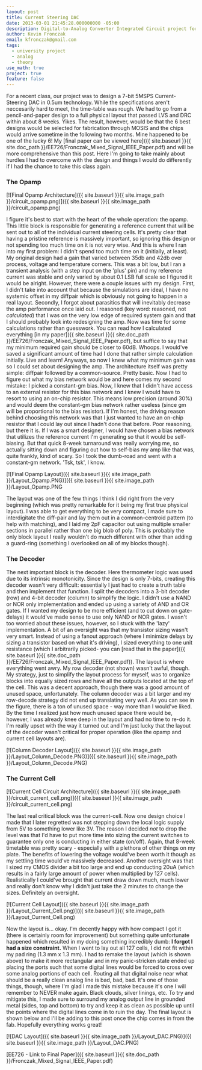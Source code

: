 ```yaml
---
layout: post
title: Current Steering DAC
date: 2013-03-01 21:45:28.000000000 -05:00
description: Digital-to-Analog Converter Integrated Circuit project for a graduate university class
author: Kevin Fronczak
email: kfronczak@gmail.com
tags:
  - university project
  - analog
  - theory
use_math: true
project: true
feature: false
---
```

For a recent class, our project was to design a 7-bit 5MSPS Current-Steering DAC in 0.5um technology. While the specifications aren't neccesarily hard to meet, the time-table was rough. We had to go from a pencil-and-paper design to a full physical layout that passed LVS and DRC within about 8 weeks. Yikes. The result, however, would be that the 6 best designs would be selected for fabrication through MOSIS and the chips would arrive sometime in the following two months. Mine happened to be one of the lucky 6! My [final paper can be viewed here]({{ site.baseurl }}{{ site.doc_path }}/EE726/Fronczak_Mixed_Signal_IEEE_Paper.pdf) and will be more comprehensive than this post. Here I'm going to take mainly about hurdles I had to overcome with the design and things I would do differently if I had the chance to take this class again.

### **The Opamp**

[![Final Opamp Architecture]({{ site.baseurl }}{{ site.image_path }}/circuit_opamp.png)]({{ site.baseurl }}{{ site.image_path }}/circuit_opamp.png)

I figure it's best to start with the heart of the whole operation: the opamp. This little block is responsible for generating a reference current that will be sent out to all of the individual current steering cells. It's pretty clear that having a pristine reference is massively important, so ignoring this design or not spending too much time on it is not very wise. And this is where I ran into my first problem: I didn't spend too much time on it (initially, at least). My original design had a gain that varied between 35db and 42db over process, voltage and temperature corners. This was a bit low, but I ran a transient analysis (with a step input on the 'plus' pin) and my reference current was stable and only varied by about 0.1 LSB full scale so I figured it would be alright. However, there were a couple issues with my design. First, I didn't take into account that because the simulations are ideal, I have no systemic offset in my diffpair which is obviously not going to happen in a real layout. Secondly, I forgot about parasitics that will inevitably decrease the amp performance once laid out. I reasoned (key word: reasoned, not _calculated_) that I was on the very low edge of required system gain and that I should probably look into redesigning the amp. Now was time for some calculations rather than guesswork. You can read how I calculated everything [in my paper]({{ site.baseurl }}{{ site.doc_path }}/EE726/Fronczak_Mixed_Signal_IEEE_Paper.pdf), but suffice to say that my minimum required gain should be closer to 60dB. Whoops. I would've saved a significant amount of time had I done that rather simple calculation initially. Live and learn! Anyways, so now I knew what my minimum gain was so I could set about designing the amp. The architecture itself was pretty simple: diffpair followed by a common-source. Pretty basic. Now I had to figure out what my bias network would be and here comes my second mistake: I picked a constant-gm bias. Now, I knew that I didn't have access to an external resistor for this bias network and I knew I would have to resort to using an on-chip resistor. This means low precision (around 30%) and would deem the constant-gm bias network rather useless (since gm will be proportional to the bias resistor). If I'm honest, the driving reason behind choosing this network was that I just wanted to have an on-chip resistor that I could lay out since I hadn't done that before. Poor reasoning, but there it is. If I was a smart designer, I would have chosen a bias network that utilizes the reference current I'm generating so that it would be self-biasing. But that quick 8-week turnaround was really worrying me, so actually sitting down and figuring out how to self-bias my amp like that was, quite frankly, kind of scary. So I took the dumb-road and went with a constant-gm network. 'Tsk, tsk', I know. 

[![Final Opamp Layout]({{ site.baseurl }}{{ site.image_path }}/Layout_Opamp.PNG)]({{ site.baseurl }}{{ site.image_path }}/Layout_Opamp.PNG

 The layout was one of the few things I think I did right from the very beginning (which was pretty remarkable for it being my first true physical layout). I was able to get everything to be very compact, I made sure to interdigitate the diff-pair and lay them out in a common-centroid pattern (to help with matching), and I laid my 2pF capacitor out using multiple smaller sections in parallel rather than one big blob of poly. This is probably the only block layout I really wouldn't do much different with other than adding a guard-ring (something I overlooked on all of my blocks though).

### **The Decoder**

The next important block is the decoder. Here thermometer logic was used due to its intrinsic monotonicity. Since the design is only 7-bits, creating this decoder wasn't very difficult: essentially I just had to create a truth table and then implement that function. I split the decoders into a 3-bit decoder (row) and 4-bit decoder (column) to simplify the logic. I didn't use a NAND or NOR only implementation and ended up using a variety of AND and OR gates. If I wanted my design to be more efficient (and to cut down on gate-delays) it would've made sense to use only NAND or NOR gates. I wasn't too worried about these issues, however, so I stuck with the 'lazy' implementation. A bit of an oversight was that my transistor sizing wasn't very smart. Instead of using a fanout approach (where I minimize delays by sizing a transistor based on what it's driving), I sized everything to one unit resistance (which I arbitrarily picked- you can [read that in the paper]({{ site.baseurl }}{{ site.doc_path }}/EE726/Fronczak_Mixed_Signal_IEEE_Paper.pdf)). The layout is where everything went awry. My row decoder (not shown) wasn't awful, though. My strategy, just to simplify the layout process for myself, was to organize blocks into equally sized rows and have all the outputs located at the top of the cell. This was a decent approach, though there was a good amount of unused space, unfortunately. The column decoder was a bit larger and my row-decode strategy did not end up translating very well. As you can see in the figure, there is a ton of unused space - way more than I would've liked. By the time I realized just how much unused space there would be, however, I was already knee deep in the layout and had no time to re-do it. I'm really upset with the way it turned out and I'm just lucky that the layout of the decoder wasn't critical for proper operation (like the opamp and current cell layouts are). 

[![Column Decoder Layout]({{ site.baseurl }}{{ site.image_path }}/Layout_Column_Decode.PNG)]({{ site.baseurl }}{{ site.image_path }}/Layout_Column_Decode.PNG)

### **The Current Cell**

[![Current Cell Circuit Architecture]({{ site.baseurl }}{{ site.image_path }}/circuit_current_cell.png)]({{ site.baseurl }}{{ site.image_path }}/circuit_current_cell.png)

The last real critical block was the current-cell. Now one design choice I made that I later regretted was not stepping down the local logic supply from 5V to something lower like 3V. The reason I decided _not_ to drop the level was that I'd have to put more time into sizing the current switches to guarantee only one is conducting in either state (on/off). Again, that 8-week timetable was pretty scary - especially with a plethora of other things on my plate. The benefits of lowering the voltage would've been worth it though as my settling time would've massively decreased. Another oversight was that I sized my CMOS divider a bit too large and end up conducting 20uA (which results in a fairly large amount of power when multiplied by 127 cells). Realistically I could've brought that current draw down much, much lower and really don't know why I didn't just take the 2 minutes to change the sizes. Definitely an oversight. 

[![Current Cell Layout]({{ site.baseurl }}{{ site.image_path }}/Layout_Current_Cell.png)]({{ site.baseurl }}{{ site.image_path }}/Layout_Current_Cell.png)

Now the layout is... okay. I'm decently happy with how compact I got it (there is certainly room for improvement) but something quite unfortunate happened which resulted in my doing something incredibly dumb: **I forgot I had a size constraint.** When I went to lay out all 127 cells, I did not fit within my pad ring (1.3 mm x 1.3 mm). I had to remake the layout (which is shown above) to make it more rectangular and in my panic-stricken state ended up placing the ports such that some digital lines would be forced to cross over some analog portions of each cell. Routing all that digital noise near what should be a really clean analog line is bad, bad, bad. It's one of those things, though, where I'm glad I made this mistake because it's one I will remember to NEVER make again. Black clouds, silver linings, etc. To try and mitigate this, I made sure to surround my analog output line in grounded metal (sides, top and bottom) to try and keep it as clean as possible up until the points where the digital lines come in to ruin the day. The final layout is shown below and I'll be adding to this post once the chip comes in from the fab. Hopefully everything works great! 

[![DAC Layout]({{ site.baseurl }}{{ site.image_path }}/Layout_DAC.PNG)]({{ site.baseurl }}{{ site.image_path }}/Layout_DAC.PNG)

[EE726 - Link to Final Paper]({{ site.baseurl }}{{ site.doc_path }}/Fronczak_Mixed_Signal_IEEE_Paper.pdf)